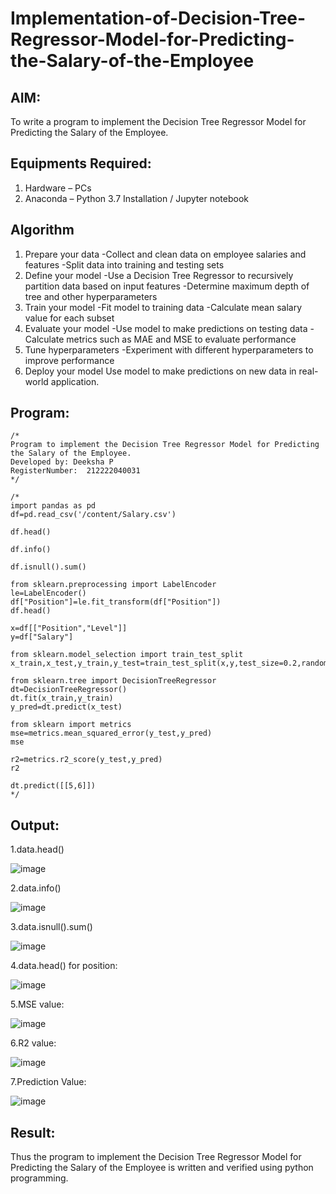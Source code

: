# Implementation-of-Decision-Tree-Regressor-Model-for-Predicting-the-Salary-of-the-Employee

## AIM:
To write a program to implement the Decision Tree Regressor Model for Predicting the Salary of the Employee.

## Equipments Required:
1. Hardware – PCs
2. Anaconda – Python 3.7 Installation / Jupyter notebook

## Algorithm
1. Prepare your data -Collect and clean data on employee salaries and features -Split data into training and testing sets
2. Define your model -Use a Decision Tree Regressor to recursively partition data based on input features -Determine maximum depth of tree and other hyperparameters
3. Train your model -Fit model to training data -Calculate mean salary value for each subset
4. Evaluate your model -Use model to make predictions on testing data -Calculate metrics such as MAE and MSE to evaluate performance
5. Tune hyperparameters -Experiment with different hyperparameters to improve performance
6. Deploy your model Use model to make predictions on new data in real-world application.
## Program:
```
/*
Program to implement the Decision Tree Regressor Model for Predicting the Salary of the Employee.
Developed by: Deeksha P
RegisterNumber:  212222040031
*/
```
```
/*
import pandas as pd
df=pd.read_csv('/content/Salary.csv')

df.head()

df.info()

df.isnull().sum()

from sklearn.preprocessing import LabelEncoder
le=LabelEncoder()
df["Position"]=le.fit_transform(df["Position"])
df.head()

x=df[["Position","Level"]]
y=df["Salary"]

from sklearn.model_selection import train_test_split
x_train,x_test,y_train,y_test=train_test_split(x,y,test_size=0.2,random_state=2)

from sklearn.tree import DecisionTreeRegressor
dt=DecisionTreeRegressor()
dt.fit(x_train,y_train)
y_pred=dt.predict(x_test)

from sklearn import metrics
mse=metrics.mean_squared_error(y_test,y_pred)
mse

r2=metrics.r2_score(y_test,y_pred)
r2

dt.predict([[5,6]])
*/
```

## Output:
1.data.head()

![image](https://github.com/Deeksha78/Implementation-of-Decision-Tree-Regressor-Model-for-Predicting-the-Salary-of-the-Employee/assets/128116204/aff20424-34ad-40b1-8485-a20130b067e0)

2.data.info()

![image](https://github.com/Deeksha78/Implementation-of-Decision-Tree-Regressor-Model-for-Predicting-the-Salary-of-the-Employee/assets/128116204/c22d86f9-3ae8-4826-963e-345a5ed2523c)

3.data.isnull().sum()

![image](https://github.com/Deeksha78/Implementation-of-Decision-Tree-Regressor-Model-for-Predicting-the-Salary-of-the-Employee/assets/128116204/42ad78e3-5e5b-4347-8f72-a2c6ad915926)

4.data.head() for position:

![image](https://github.com/Deeksha78/Implementation-of-Decision-Tree-Regressor-Model-for-Predicting-the-Salary-of-the-Employee/assets/128116204/1df1f4e0-5304-4dad-b2af-e2289142fe96)

5.MSE value:

![image](https://github.com/Deeksha78/Implementation-of-Decision-Tree-Regressor-Model-for-Predicting-the-Salary-of-the-Employee/assets/128116204/3e2bebea-7c04-4191-a2a6-4a1dbfc25738)

6.R2 value:

![image](https://github.com/Deeksha78/Implementation-of-Decision-Tree-Regressor-Model-for-Predicting-the-Salary-of-the-Employee/assets/128116204/5e284041-4628-49fc-9d5f-ca516b5339a8)

7.Prediction Value:

![image](https://github.com/Deeksha78/Implementation-of-Decision-Tree-Regressor-Model-for-Predicting-the-Salary-of-the-Employee/assets/128116204/3703e2c8-b70a-43ad-b84a-8c19146ab668)

## Result:
Thus the program to implement the Decision Tree Regressor Model for Predicting the Salary of the Employee is written and verified using python programming.
